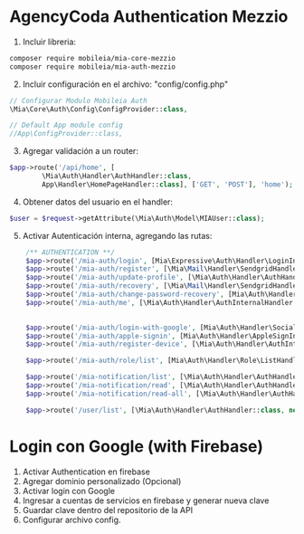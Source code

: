 # AgencyCoda Authentication Mezzio

1. Incluir libreria:
```bash
composer require mobileia/mia-core-mezzio
composer require mobileia/mia-auth-mezzio
```
2. Incluir configuración en el archivo: "config/config.php"
```php
// Configurar Modulo Mobileia Auth
\Mia\Core\Auth\Config\ConfigProvider::class,

// Default App module config
//App\ConfigProvider::class,
```
3. Agregar validación a un router:
```php
$app->route('/api/home', [
        \Mia\Auth\Handler\AuthHandler::class,
        App\Handler\HomePageHandler::class], ['GET', 'POST'], 'home');
```
4. Obtener datos del usuario en el handler:
```php
$user = $request->getAttribute(\Mia\Auth\Model\MIAUser::class);
```
5. Activar Autenticación interna, agregando las rutas:
```php
    /** AUTHENTICATION **/
    $app->route('/mia-auth/login', [Mia\Expressive\Auth\Handler\LoginInternalHandler::class], ['GET', 'POST', 'OPTIONS', 'HEAD'], 'mia_auth.login');
    $app->route('/mia-auth/register', [\Mia\Mail\Handler\SendgridHandler::class, new \Mia\Auth\Handler\RegisterInternalHandler(true)], ['GET', 'POST', 'OPTIONS', 'HEAD'], 'mia_auth.register');
    $app->route('/mia-auth/update-profile', [\Mia\Auth\Handler\AuthHandler::class, Mia\Auth\Handler\UpdateProfileHandler::class], ['GET', 'POST', 'OPTIONS', 'HEAD'], 'mia_auth.update-profile');
    $app->route('/mia-auth/recovery', [\Mia\Mail\Handler\SendgridHandler::class, Mia\Auth\Handler\MiaRecoveryHandler::class], ['GET', 'POST', 'OPTIONS', 'HEAD'], 'mia_auth.recovery');
    $app->route('/mia-auth/change-password-recovery', [Mia\Auth\Handler\MiaPasswordRecoveryHandler::class], ['GET', 'POST', 'OPTIONS', 'HEAD'], 'mia_auth.change-password-recovery');
    $app->route('/mia-auth/me', [\Mia\Auth\Handler\AuthInternalHandler::class, Mia\Auth\Handler\FetchProfileHandler::class], ['GET', 'POST', 'OPTIONS', 'HEAD'], 'mia_auth.me');
    

    $app->route('/mia-auth/login-with-google', [Mia\Auth\Handler\Social\GoogleSignInHandler::class], ['POST', 'OPTIONS', 'HEAD'], 'mia_auth.login-with-gogle');
    $app->route('/mia-auth/apple-signin', [Mia\Auth\Handler\AppleSignInHandler::class], ['GET', 'POST', 'OPTIONS', 'HEAD'], 'mia_auth.apple-signin');
    $app->route('/mia-auth/register-device', [\Mia\Auth\Handler\AuthInternalHandler::class, Mia\Auth\Handler\RegisterDeviceHandler::class], ['GET', 'POST', 'OPTIONS', 'HEAD'], 'mia_auth.register-device');

    $app->route('/mia-auth/role/list', [Mia\Auth\Handler\Role\ListHandler::class], ['GET', 'POST', 'OPTIONS', 'HEAD'], 'mia_auth.role-list');

    $app->route('/mia-notification/list', [\Mia\Auth\Handler\AuthHandler::class, Mia\Auth\Handler\Notification\ListHandler::class], ['GET', 'POST', 'OPTIONS', 'HEAD'], 'mia_notification.list');
    $app->route('/mia-notification/read', [\Mia\Auth\Handler\AuthHandler::class, Mia\Auth\Handler\Notification\ReadHandler::class], ['GET', 'POST', 'OPTIONS', 'HEAD'], 'mia_notification.read');
    $app->route('/mia-notification/read-all', [\Mia\Auth\Handler\AuthHandler::class, Mia\Auth\Handler\Notification\ReadAllHandler::class], ['GET', 'POST', 'OPTIONS', 'HEAD'], 'mia_notification.read-all');

    $app->route('/user/list', [\Mia\Auth\Handler\AuthHandler::class, new \Mia\Auth\Middleware\MiaRoleAuthMiddleware([MIAUser::ROLE_ADMIN]), \Mia\Auth\Handler\User\ListHandler::class], ['GET', 'POST', 'OPTIONS', 'HEAD'], 'user.list');
```

# Login con Google (with Firebase)
1. Activar Authentication en firebase
2. Agregar dominio personalizado (Opcional)
3. Activar login con Google
4. Ingresar a cuentas de servicios en firebase y generar nueva clave
5. Guardar clave dentro del repositorio de la API
6. Configurar archivo config.
